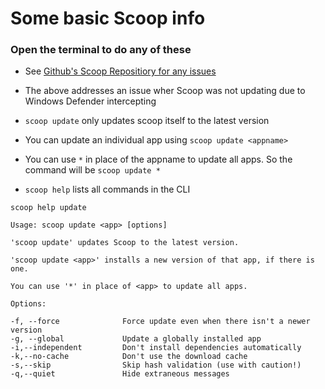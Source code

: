 # Some basic Scoop info

### Open the terminal to do any of these

- See [Github's Scoop Repositiory for any issues](https://github.com/ScoopInstaller/Scoop/issues/5926)

- The above addresses an issue wher Scoop was not updating due to Windows Defender intercepting

- `scoop update` only updates scoop itself to the latest version


- You can update an individual app using `scoop update <appname>`


- You can use `*` in place of the appname to update all apps. So the command will be `scoop update *`

- `scoop help` lists all commands in the CLI

```
scoop help update

Usage: scoop update <app> [options]

'scoop update' updates Scoop to the latest version.

'scoop update <app>' installs a new version of that app, if there is one.

You can use '*' in place of <app> to update all apps.

Options:

-f, --force              Force update even when there isn't a newer version
-g, --global             Update a globally installed app
-i,--independent         Don't install dependencies automatically
-k,--no-cache            Don't use the download cache
-s,--skip                Skip hash validation (use with caution!)
-q,--quiet               Hide extraneous messages
```
